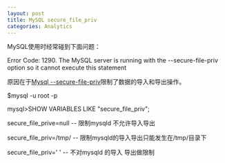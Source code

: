 ```yaml
---
layout: post
title: MySQL secure_file_priv
categories: Analytics
---
```


MySQL使用时经常碰到下面问题：

Error Code: 1290. The MySQL server is running with the --secure-file-priv option so it cannot execute this statement

原因在于[Mysql --secure-file-priv](https://dev.mysql.com/doc/refman/8.0/en/server-options.html#option_mysqld_secure-file-priv)限制了数据的导入和导出操作。

$mysql -u root -p

mysql>SHOW VARIABLES LIKE "secure_file_priv";

secure_file_prive=null   -- 限制mysqld 不允许导入导出

secure_file_priv=/tmp/   -- 限制mysqld的导入导出只能发生在/tmp/目录下

secure_file_priv=' '     -- 不对mysqld 的导入 导出做限制

